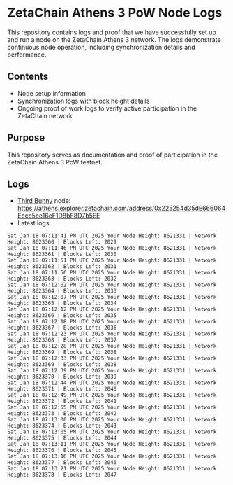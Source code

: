 # ZetaChain Athens 3 PoW Node Logs
This repository contains logs and proof that we have successfully set up and run a node on the ZetaChain Athens 3 network. The logs demonstrate continuous node operation, including synchronization details and performance.

## Contents
- Node setup information
- Synchronization logs with block height details
- Ongoing proof of work logs to verify active participation in the ZetaChain network

## Purpose
This repository serves as documentation and proof of participation in the ZetaChain Athens 3 PoW testnet.

## Logs

- [Third Bunny](https://thirdbunny.xyz/) node: https://athens.explorer.zetachain.com/address/0x225254d35dE666064Eccc5ce16eF1D8bF8D7b5EE
- Latest logs:
```
Sat Jan 18 07:11:41 PM UTC 2025 Your Node Height: 8621331 | Network Height: 8623360 | Blocks Left: 2029
Sat Jan 18 07:11:46 PM UTC 2025 Your Node Height: 8621331 | Network Height: 8623361 | Blocks Left: 2030
Sat Jan 18 07:11:51 PM UTC 2025 Your Node Height: 8621331 | Network Height: 8623362 | Blocks Left: 2031
Sat Jan 18 07:11:56 PM UTC 2025 Your Node Height: 8621331 | Network Height: 8623363 | Blocks Left: 2032
Sat Jan 18 07:12:02 PM UTC 2025 Your Node Height: 8621331 | Network Height: 8623364 | Blocks Left: 2033
Sat Jan 18 07:12:07 PM UTC 2025 Your Node Height: 8621331 | Network Height: 8623365 | Blocks Left: 2034
Sat Jan 18 07:12:12 PM UTC 2025 Your Node Height: 8621331 | Network Height: 8623366 | Blocks Left: 2035
Sat Jan 18 07:12:18 PM UTC 2025 Your Node Height: 8621331 | Network Height: 8623367 | Blocks Left: 2036
Sat Jan 18 07:12:23 PM UTC 2025 Your Node Height: 8621331 | Network Height: 8623368 | Blocks Left: 2037
Sat Jan 18 07:12:28 PM UTC 2025 Your Node Height: 8621331 | Network Height: 8623369 | Blocks Left: 2038
Sat Jan 18 07:12:33 PM UTC 2025 Your Node Height: 8621331 | Network Height: 8623369 | Blocks Left: 2038
Sat Jan 18 07:12:39 PM UTC 2025 Your Node Height: 8621331 | Network Height: 8623370 | Blocks Left: 2039
Sat Jan 18 07:12:44 PM UTC 2025 Your Node Height: 8621331 | Network Height: 8623371 | Blocks Left: 2040
Sat Jan 18 07:12:49 PM UTC 2025 Your Node Height: 8621331 | Network Height: 8623372 | Blocks Left: 2041
Sat Jan 18 07:12:55 PM UTC 2025 Your Node Height: 8621331 | Network Height: 8623373 | Blocks Left: 2042
Sat Jan 18 07:13:00 PM UTC 2025 Your Node Height: 8621331 | Network Height: 8623374 | Blocks Left: 2043
Sat Jan 18 07:13:05 PM UTC 2025 Your Node Height: 8621331 | Network Height: 8623375 | Blocks Left: 2044
Sat Jan 18 07:13:11 PM UTC 2025 Your Node Height: 8621331 | Network Height: 8623376 | Blocks Left: 2045
Sat Jan 18 07:13:16 PM UTC 2025 Your Node Height: 8621331 | Network Height: 8623377 | Blocks Left: 2046
Sat Jan 18 07:13:21 PM UTC 2025 Your Node Height: 8621331 | Network Height: 8623378 | Blocks Left: 2047
```
